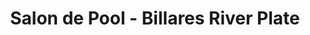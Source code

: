 ---
title: "Salon de Pool - Billares River Plate"
url: /providencia/salon-de-pool-billares-river-plate/
shop: deportes
---
